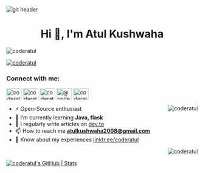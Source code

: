 ![git header](https://user-images.githubusercontent.com/72141859/148687622-94605ec7-d997-4818-b3a5-9cab9d3750b3.png)
<h1 align="center">Hi 👋, I'm Atul Kushwaha</h1>

<p align="left"> <img src="https://komarev.com/ghpvc/?username=coderatul&label=Profile%20views&color=0e75b6&style=flat" alt="coderatul"/></p>
<p align="left"> <a href="https://github.com/ryo-ma/github-profile-trophy"><img src="https://github-profile-trophy.vercel.app/?username=coderatul" alt="coderatul" /></a> </p>

<h3 align="left">Connect with me:</h3>
<p align="left">
<a href="https://dev.to/coderatul" target="blank"><img align="center" src="https://raw.githubusercontent.com/rahuldkjain/github-profile-readme-generator/master/src/images/icons/Social/devto.svg" alt="coderatul" height="30" width="40" /></a>
<a href="https://twitter.com/coderatul" target="blank"><img align="center" src="https://raw.githubusercontent.com/rahuldkjain/github-profile-readme-generator/master/src/images/icons/Social/twitter.svg" alt="coderatul" height="30" width="40" /></a>
<a href="https://linkedin.com/in/coderatul" target="blank"><img align="center" src="https://raw.githubusercontent.com/rahuldkjain/github-profile-readme-generator/master/src/images/icons/Social/linked-in-alt.svg" alt="coderatul" height="30" width="40" /></a>
<a href="https://hashnode.com/@coderatul" target="blank"><img align="center" src="https://raw.githubusercontent.com/rahuldkjain/github-profile-readme-generator/master/src/images/icons/Social/hashnode.svg" alt="@coderatul" height="30" width="40" /></a>
<a href="https://www.hackerrank.com/coderatul" target="blank"><img align="center" src="https://raw.githubusercontent.com/rahuldkjain/github-profile-readme-generator/master/src/images/icons/Social/hackerrank.svg" alt="coderatul" height="30" width="40" /></a>
</p>

<p><img align="right" src="https://github-readme-stats.vercel.app/api/top-langs?username=coderatul&show_icons=true&locale=en&layout=compact" alt="coderatul"/></p>

- ⚡ Open-Source enthusiast
- 🌱 I’m currently learning **Java, flask**
- 📝 I regularly write articles on [dev.to](https://dev.to/coderatul)
- 📫 How to reach me **atulkushwaha2008@gmail.com**
- 📄 Know about my experiences [linktr.ee/coderatul](https://linktr.ee/coderatul)

<p>&nbsp;<img align="right" src="https://github-readme-stats.vercel.app/api?username=coderatul&show_icons=true&locale=en" alt="coderatul" /></p>

<div align="left">

[![coderatul's GitHub | Stats](https://stats.quine.sh/coderatul/github?theme=dark)](https://quine.sh)

</div>

